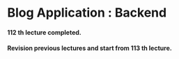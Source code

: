 # Blog Application : Backend

#### 112 th lecture completed.

#### Revision previous lectures and start from 113 th lecture.
